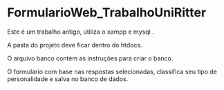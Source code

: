# FormularioWeb_TrabalhoUniRitter
Este é um trabalho antigo, utiliza o xampp e mysql . 

A pasta do projeto deve ficar dentro do htdocs.

O arquivo banco contém as instruções para criar o banco.

O formulario com base nas respostas selecionadas, classifica seu tipo de personalidade e salva no banco de dados.
